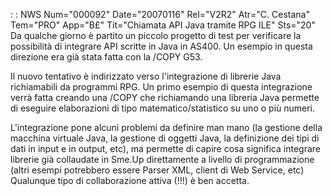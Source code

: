  :  : NWS Num="000092" Date="20070116" Rel="V2R2" Atr="C. Cestana" Tem="PRO" App="B£" Tit="Chiamata API Java tramite RPG ILE" Sts="20"
Da qualche giorno è partito un piccolo progetto di test per verificare la possibilità di integrare
API scritte in Java in AS400.
Un esempio in questa direzione era già stata fatta con la /COPY G53.

Il nuovo tentativo è indirizzato verso l'integrazione di librerie Java richiamabili da programmi RPG. Un primo esempio di questa integrazione verrà fatta creando una /COPY che richiamando una libreria Java permette di eseguire elaborazioni di tipo matematico/statistico su uno o più numeri.

L'integrazione pone alcuni problemi da definire man mano (la gestione della macchina virtuale Java,
la gestione di oggetti Java, la definizione dei tipi di dati in input e in output, etc), ma permette di capire cosa significa integrare librerie già collaudate in Sme.Up direttamente a livello di programmazione (altri esempi potrebbero essere Parser XML, client di Web Service, etc) Qualunque tipo di collaborazione attiva (!!!) è ben accetta.

